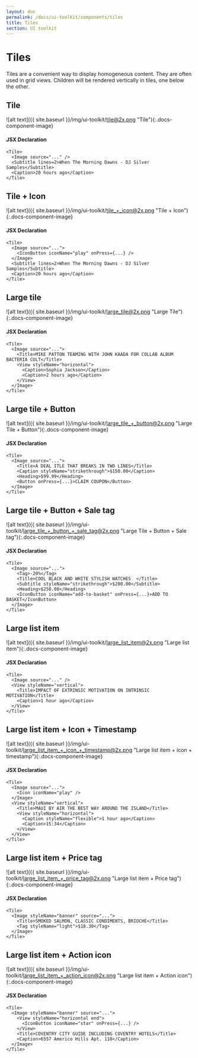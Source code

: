```yaml
---
layout: doc
permalink: /docs/ui-toolkit/components/tiles
title: Tiles
section: UI toolkit
---
```


# Tiles

Tiles are a convenient way to display homogeneous content. They are often used in grid views. Children will be rendered vertically in tiles, one below the other.

## Tile
![alt text]({{ site.baseurl }}/img/ui-toolkit/tile@2x.png "Tile"){:.docs-component-image}

#### JSX Declaration
```JSX
<Tile>
  <Image source="..." />
  <Subtitle lines=2>When The Morning Dawns - DJ Silver Samples</Subtitle>
  <Caption>20 hours ago</Caption>
</Tile>
```

## Tile + Icon
![alt text]({{ site.baseurl }}/img/ui-toolkit/tile_+_icon@2x.png "Tile + Icon"){:.docs-component-image}

#### JSX Declaration
```JSX
<Tile>
  <Image source="...">
    <IconButton iconName="play" onPress={...} />
  </Image>
  <Subtitle lines=2>When The Morning Dawns - DJ Silver Samples</Subtitle>
  <Caption>20 hours ago</Caption>
</Tile>
```

## Large tile
![alt text]({{ site.baseurl }}/img/ui-toolkit/large_tile@2x.png "Large Tile"){:.docs-component-image}

#### JSX Declaration
```JSX
<Tile>
  <Image source="...">
    <Title>MIKE PATTON TEAMING WITH JOHN KAADA FOR COLLAB ALBUM BACTERIA CULT</Title>
    <View styleName="horizontal">
      <Caption>Sophia Jackson</Caption>
      <Caption>2 hours ago</Caption>
    </View>
  </Image>
</Tile>
```

## Large tile + Button
![alt text]({{ site.baseurl }}/img/ui-toolkit/large_tile_+_button@2x.png "Large Tile + Button"){:.docs-component-image}

#### JSX Declaration
```JSX
<Tile>
  <Image source="...">
    <Title>A DEAL ITLE THAT BREAKS IN TWO LINES</Title>
    <Caption styleName="strikethrough">$150.00</Caption>
    <Heading>$99.99</Heading>
    <Button onPress={...}>CLAIM COUPON</Button>
  </Image>
</Tile>
```

## Large tile + Button + Sale tag
![alt text]({{ site.baseurl }}/img/ui-toolkit/large_tile_+_button_+_sale_tag@2x.png "Large Tile + Button + Sale tag"){:.docs-component-image}

#### JSX Declaration
```JSX
<Tile>
  <Image source="...">
    <Tag>-20%</Tag>
    <Title>COOL BLACK AND WHITE STYLISH WATCHES  </Title>
    <Subtitle styleName="strikethrough">$280.00</Subtitle>
    <Heading>$250.00</Heading>
    <IconButton iconName="add-to-basket" onPress={...}>ADD TO BASKET</IconButton>
  </Image>
</Tile>
```

## Large list item
![alt text]({{ site.baseurl }}/img/ui-toolkit/large_list_item@2x.png "Large list item"){:.docs-component-image}

#### JSX Declaration
```JSX
<Tile>
  <Image source="..." />
  <View styleName="vertical">
    <Title>IMPACT OF EXTRINSIC MOTIVATION ON INTRINSIC MOTIVATION</Title>
    <Caption>1 hour ago</Caption>
  </View>
</Tile>
```

## Large list item + Icon + Timestamp
![alt text]({{ site.baseurl }}/img/ui-toolkit/large_list_item_+_icon_+_timestamp@2x.png "Large list item + icon + timestamp"){:.docs-component-image}

#### JSX Declaration
```JSX
<Tile>
  <Image source="...">
    <Icon iconName="play" />
  </Image>
  <View styleName="vertical">
    <Title>MAUI BY AIR THE BEST WAY AROUND THE ISLAND</Title>
    <View styleName="horizontal">
      <Caption styleName="flexible">1 hour ago</Caption>
      <Caption>15:34</Caption>
    </View>
  </View>
</Tile>
```

## Large list item + Price tag
![alt text]({{ site.baseurl }}/img/ui-toolkit/large_list_item_+_price_tag@2x.png "Large list item + Price tag"){:.docs-component-image}

#### JSX Declaration
```JSX
<Tile>
  <Image styleName="banner" source="...">
    <Title>SMOKED SALMON, CLASSIC CONDIMENTS, BRIOCHE</Title>
    <Tag styleName="light">$18.30</Tag>
  </Image>
</Tile>
```

## Large list item + Action icon
![alt text]({{ site.baseurl }}/img/ui-toolkit/large_list_item_+_action_icon@2x.png "Large list item + Action icon"){:.docs-component-image}

#### JSX Declaration
```JSX
<Tile>
  <Image styleName="banner" source="...">
    <View styleName="horizontal end">
      <IconButton iconName="star" onPress={...} />
    </View>
    <Title>COVENTRY CITY GUIDE INCLUDING COVENTRY HOTELS</Title>
    <Caption>6557 Americo Hills Apt. 118</Caption>
  </Image>
</Tile>
```
